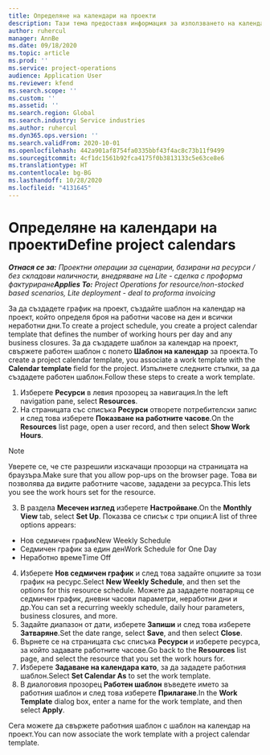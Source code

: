 ```yaml
---
title: Определяне на календари на проекти
description: Тази тема предоставя информация за използването на календар на проекта за проследяване на графика на проекта.
author: ruhercul
manager: AnnBe
ms.date: 09/18/2020
ms.topic: article
ms.prod: ''
ms.service: project-operations
audience: Application User
ms.reviewer: kfend
ms.search.scope: ''
ms.custom: ''
ms.assetid: ''
ms.search.region: Global
ms.search.industry: Service industries
ms.author: ruhercul
ms.dyn365.ops.version: ''
ms.search.validFrom: 2020-10-01
ms.openlocfilehash: 442a901af8754fa0335bbf43f4ac8c73b11f9499
ms.sourcegitcommit: 4cf1dc1561b92fca4175f0b3813133c5e63ce8e6
ms.translationtype: HT
ms.contentlocale: bg-BG
ms.lasthandoff: 10/28/2020
ms.locfileid: "4131645"
---
```

# <a name="define-project-calendars"></a><span data-ttu-id="b3fee-103">Определяне на календари на проекти</span><span class="sxs-lookup"><span data-stu-id="b3fee-103">Define project calendars</span></span>

<span data-ttu-id="b3fee-104">_**Отнася се за:** Проектни операции за сценарии, базирани на ресурси / без складови наличности, внедряване на Lite - сделка с проформа фактуриране_</span><span class="sxs-lookup"><span data-stu-id="b3fee-104">_**Applies To:** Project Operations for resource/non-stocked based scenarios, Lite deployment - deal to proforma invoicing_</span></span>

<span data-ttu-id="b3fee-105">За да създадете график на проект, създайте шаблон на календар на проект, който определя броя на работни часове на ден и всички неработни дни.</span><span class="sxs-lookup"><span data-stu-id="b3fee-105">To create a project schedule, you create a project calendar template that defines the number of working hours per day and any business closures.</span></span> <span data-ttu-id="b3fee-106">За да създадете шаблон за календар на проект, свържете работен шаблон с полето **Шаблон на календар** за проекта.</span><span class="sxs-lookup"><span data-stu-id="b3fee-106">To create a project calendar template, you associate a work template with the **Calendar template** field for the project.</span></span> <span data-ttu-id="b3fee-107">Изпълнете следните стъпки, за да създадете работен шаблон.</span><span class="sxs-lookup"><span data-stu-id="b3fee-107">Follow these steps to create a work template.</span></span>

1. <span data-ttu-id="b3fee-108">Изберете **Ресурси** в левия прозорец за навигация.</span><span class="sxs-lookup"><span data-stu-id="b3fee-108">In the left navigation pane, select **Resources**.</span></span> 
2. <span data-ttu-id="b3fee-109">На страницата със списъка **Ресурси** отворете потребителски запис и след това изберете **Показване на работните часове**.</span><span class="sxs-lookup"><span data-stu-id="b3fee-109">On the **Resources** list page, open a user record, and then select **Show Work Hours**.</span></span>

  > [!NOTE]
  > <span data-ttu-id="b3fee-110">Уверете се, че сте разрешили изскачащи прозорци на страницата на браузъра.</span><span class="sxs-lookup"><span data-stu-id="b3fee-110">Make sure that you allow pop-ups on the browser page.</span></span> <span data-ttu-id="b3fee-111">Това ви позволява да видите работните часове, зададени за ресурса.</span><span class="sxs-lookup"><span data-stu-id="b3fee-111">This lets you see the work hours set for the resource.</span></span>
  
3. <span data-ttu-id="b3fee-112">В раздела **Месечен изглед** изберете **Настройване**.</span><span class="sxs-lookup"><span data-stu-id="b3fee-112">On the **Monthly View** tab, select **Set Up**.</span></span> <span data-ttu-id="b3fee-113">Показва се списък с три опции:</span><span class="sxs-lookup"><span data-stu-id="b3fee-113">A list of three options appears:</span></span> 

  - <span data-ttu-id="b3fee-114">Нов седмичен график</span><span class="sxs-lookup"><span data-stu-id="b3fee-114">New Weekly Schedule</span></span>
  - <span data-ttu-id="b3fee-115">Седмичен график за един ден</span><span class="sxs-lookup"><span data-stu-id="b3fee-115">Work Schedule for One Day</span></span>
  - <span data-ttu-id="b3fee-116">Неработно време</span><span class="sxs-lookup"><span data-stu-id="b3fee-116">Time Off</span></span>

4. <span data-ttu-id="b3fee-117">Изберете **Нов седмичен график** и след това задайте опциите за този график на ресурс.</span><span class="sxs-lookup"><span data-stu-id="b3fee-117">Select **New Weekly Schedule**, and then set the options for this resource schedule.</span></span> <span data-ttu-id="b3fee-118">Можете да зададете повтарящ се седмичен график, дневни часови параметри, неработни дни и др.</span><span class="sxs-lookup"><span data-stu-id="b3fee-118">You can set a recurring weekly schedule, daily hour parameters, business closures, and more.</span></span>
5. <span data-ttu-id="b3fee-119">Задайте диапазон от дати, изберете **Запиши** и след това изберете **Затваряне**.</span><span class="sxs-lookup"><span data-stu-id="b3fee-119">Set the date range, select **Save**, and then select **Close**.</span></span> 
6. <span data-ttu-id="b3fee-120">Върнете се на страницата със списъка **Ресурси** и изберете ресурса, за който задавате работните часове.</span><span class="sxs-lookup"><span data-stu-id="b3fee-120">Go back to the **Resources** list page, and select the resource that you set the work hours for.</span></span> 
7. <span data-ttu-id="b3fee-121">Изберете **Задаване на календара като**, за да зададете работния шаблон.</span><span class="sxs-lookup"><span data-stu-id="b3fee-121">Select **Set Calendar As** to set the work template.</span></span> 
8. <span data-ttu-id="b3fee-122">В диалоговия прозорец **Работен шаблон** въведете името за работния шаблон и след това изберете **Прилагане**.</span><span class="sxs-lookup"><span data-stu-id="b3fee-122">In the **Work Template** dialog box, enter a name for the work template, and then select **Apply**.</span></span> 

<span data-ttu-id="b3fee-123">Сега можете да свържете работния шаблон с шаблон на календар на проект.</span><span class="sxs-lookup"><span data-stu-id="b3fee-123">You can now associate the work template with a project calendar template.</span></span>
